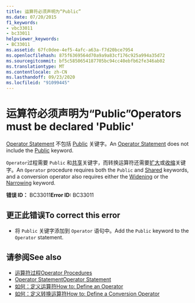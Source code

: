```yaml
---
title: 运算符必须声明为“Public”
ms.date: 07/20/2015
f1_keywords:
- vbc33011
- bc33011
helpviewer_keywords:
- BC33011
ms.assetid: 67fc0dee-4ef5-4afc-a63a-f7d20bce7954
ms.openlocfilehash: 875f6369564d70a9a9a83cf176c925a994a35d72
ms.sourcegitcommit: bf5c5850654187705bc94cc40ebfb62fe346ab02
ms.translationtype: MT
ms.contentlocale: zh-CN
ms.lasthandoff: 09/23/2020
ms.locfileid: "91099445"
---
```

# <a name="operators-must-be-declared-public"></a><span data-ttu-id="34b8b-102">运算符必须声明为“Public”</span><span class="sxs-lookup"><span data-stu-id="34b8b-102">Operators must be declared 'Public'</span></span>

<span data-ttu-id="34b8b-103">[Operator Statement](../language-reference/statements/operator-statement.md) 不包括 [Public](../language-reference/modifiers/public.md) 关键字。</span><span class="sxs-lookup"><span data-stu-id="34b8b-103">An [Operator Statement](../language-reference/statements/operator-statement.md) does not include the [Public](../language-reference/modifiers/public.md) keyword.</span></span>  
  
 <span data-ttu-id="34b8b-104">`Operator`过程需要 `Public` 和[共享](../language-reference/modifiers/shared.md)关键字，而转换运算符还需要[扩大](../language-reference/modifiers/widening.md)或[收缩](../language-reference/modifiers/narrowing.md)关键字。</span><span class="sxs-lookup"><span data-stu-id="34b8b-104">An `Operator` procedure requires both the `Public` and [Shared](../language-reference/modifiers/shared.md) keywords, and a conversion operator also requires either the [Widening](../language-reference/modifiers/widening.md) or the [Narrowing](../language-reference/modifiers/narrowing.md) keyword.</span></span>  
  
 <span data-ttu-id="34b8b-105">**错误 ID：** BC33011</span><span class="sxs-lookup"><span data-stu-id="34b8b-105">**Error ID:** BC33011</span></span>  
  
## <a name="to-correct-this-error"></a><span data-ttu-id="34b8b-106">更正此错误</span><span class="sxs-lookup"><span data-stu-id="34b8b-106">To correct this error</span></span>  
  
- <span data-ttu-id="34b8b-107">将 `Public` 关键字添加到 `Operator` 语句中。</span><span class="sxs-lookup"><span data-stu-id="34b8b-107">Add the `Public` keyword to the `Operator` statement.</span></span>  
  
## <a name="see-also"></a><span data-ttu-id="34b8b-108">请参阅</span><span class="sxs-lookup"><span data-stu-id="34b8b-108">See also</span></span>

- [<span data-ttu-id="34b8b-109">运算符过程</span><span class="sxs-lookup"><span data-stu-id="34b8b-109">Operator Procedures</span></span>](../programming-guide/language-features/procedures/operator-procedures.md)
- [<span data-ttu-id="34b8b-110">Operator Statement</span><span class="sxs-lookup"><span data-stu-id="34b8b-110">Operator Statement</span></span>](../language-reference/statements/operator-statement.md)
- [<span data-ttu-id="34b8b-111">如何：定义运算符</span><span class="sxs-lookup"><span data-stu-id="34b8b-111">How to: Define an Operator</span></span>](../programming-guide/language-features/procedures/how-to-define-an-operator.md)
- [<span data-ttu-id="34b8b-112">如何：定义转换运算符</span><span class="sxs-lookup"><span data-stu-id="34b8b-112">How to: Define a Conversion Operator</span></span>](../programming-guide/language-features/procedures/how-to-define-a-conversion-operator.md)
